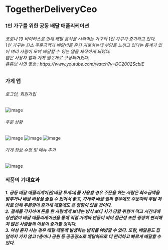 # TogetherDeliveryCeo

<h3>1인 가구를 위한 공동 배달 애플리케이션</h3>
<h6>코로나 19 바이러스로 인해 배달 음식을 시켜먹는 가구와 1인 가구가 증가하고 있다.<br>
1인 가구는 최소 주문금액과 배달비를 혼자 지불하는데 부담을 느끼고 있다는 통계가 있어 여러 사람이 모여 배달할 수 있는 앱을 제작하게 되었다.<br>
앱은 사용자 앱과 가게 앱 2개로 구성되어있다.<br> 
유튜브 시연 영상 : https://www.youtube.com/watch?v=DC2002ScblE</h6>

<h3>가게 앱</h3>
<h6>로그인, 회원가입</h6>

![image](https://user-images.githubusercontent.com/52438578/160263070-1fc4252f-baa9-448e-8f7c-779f6b56eb79.png)

<h6>주문 상황</h6>

![image](https://user-images.githubusercontent.com/52438578/160263083-610b06d8-e3c9-473a-8ec2-789fa624bf97.png)
![image](https://user-images.githubusercontent.com/52438578/160263092-ff9b4516-a3ba-4c7c-9e81-99ca13c86da4.png)
![image](https://user-images.githubusercontent.com/52438578/160263097-7e8540a5-c85b-4e27-b7f7-3a627f2725c7.png)

<h6>가게 정보 수정 및 메뉴 추가</h6>

![image](https://user-images.githubusercontent.com/52438578/160263102-57e7b969-04fa-451b-be3b-1e4456e8ac00.png)

<h3>작품의 기대효과</h3>
<h5>
1. 공동 배달 애플리케이션(배달 투게더)를 사용할 경우 주문을 하는 사람은 최소금액을 맞추거나 배달 비용을 줄일 수 있어서 좋고, 가게와 배달 앱의 경우에도 주문자의 부담 저하로 인해 주문량이 증가해 매출에도 큰 영향이 있을 것이다.<br>
2. 결제를 각자하여 돈을 한 사람에게 보내는 방식 보다 사기 당할 위험이 적고 시간대에 상관없이 배달 애플리케이션을 통해 직접 가게와 연동이 되어 접근성 또한 굉장히 편리해져 많은 사람들의 이용이 증가할 것이다.<br>
3. 여성 혼자 사는 경우 배달 때문에 발생하는 범죄를 예방할 수 있다. 또한, 배달원도 집 앞까지 가지 않고 1층이나 공원 등 공공장소로 배달하므로 더 편리하고 빠르게 배달할 수 있다.

</h5>
